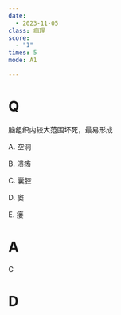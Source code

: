 ```yaml
---
date:
  - 2023-11-05
class: 病理
score:
  - "1"
times: 5
mode: A1

---
```



# Q
脑组织内较大范围坏死，最易形成

A. 空洞

B. 溃疡

C. 囊腔

D. 窦

E. 瘘


# A
C





# D